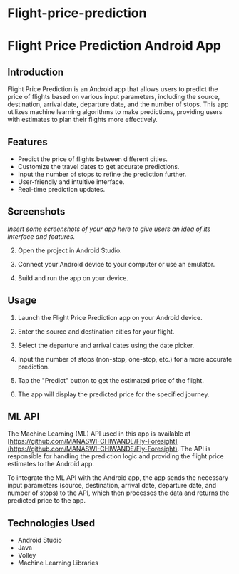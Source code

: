 # Flight-price-prediction
# Flight Price Prediction Android App

## Introduction

Flight Price Prediction is an Android app that allows users to predict the price of flights based on various input parameters, including the source, destination, arrival date, departure date, and the number of stops. This app utilizes machine learning algorithms to make predictions, providing users with estimates to plan their flights more effectively.

## Features

- Predict the price of flights between different cities.
- Customize the travel dates to get accurate predictions.
- Input the number of stops to refine the prediction further.
- User-friendly and intuitive interface.
- Real-time prediction updates.

## Screenshots

_Insert some screenshots of your app here to give users an idea of its interface and features._


2. Open the project in Android Studio.

3. Connect your Android device to your computer or use an emulator.

4. Build and run the app on your device.

## Usage

1. Launch the Flight Price Prediction app on your Android device.

2. Enter the source and destination cities for your flight.

3. Select the departure and arrival dates using the date picker.

4. Input the number of stops (non-stop, one-stop, etc.) for a more accurate prediction.

5. Tap the "Predict" button to get the estimated price of the flight.

6. The app will display the predicted price for the specified journey.

## ML API

The Machine Learning (ML) API used in this app is available at [https://github.com/MANASWI-CHIWANDE/Fly-Foresight](https://github.com/MANASWI-CHIWANDE/Fly-Foresight). The API is responsible for handling the prediction logic and providing the flight price estimates to the Android app.

To integrate the ML API with the Android app, the app sends the necessary input parameters (source, destination, arrival date, departure date, and number of stops) to the API, which then processes the data and returns the predicted price to the app.

## Technologies Used

- Android Studio
- Java 
- Volley
- Machine Learning Libraries 
